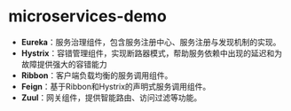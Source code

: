 # microservices-demo

- **Eureka**：服务治理组件，包含服务注册中心、服务注册与发现机制的实现。
- **Hystrix**：容错管理组件，实现断路器模式，帮助服务依赖中出现的延迟和为故障提供强大的容错能力
- **Ribbon**：客户端负载均衡的服务调用组件。
- **Feign**：基于Ribbon和Hystrix的声明式服务调用组件。
- **Zuul**：网关组件，提供智能路由、访问过滤等功能。